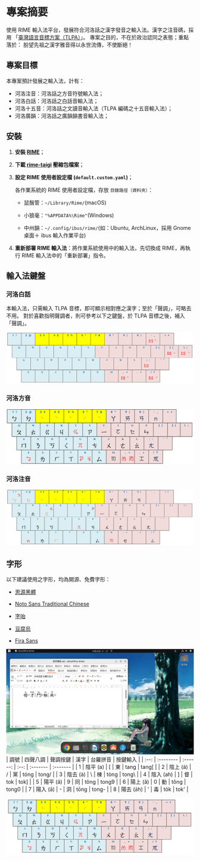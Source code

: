 # 專案摘要

使用 RIME 輸入法平台，發展符合河洛話之漢字發音之輸入法。漢字之注音碼，採用
「[臺灣語言音標方案（TLPA）](https://zh.wikipedia.org/zh-tw/%E8%87%BA%E7%81%A3%E8%AA%9E%E8%A8%80%E9%9F%B3%E6%A8%99%E6%96%B9%E6%A1%88)」。
專案之目的，不在於政治認同之表態；重點落於：
朌望先祖之漢字雅音得以永世流傳，不使斷絕！

## 專案目標

本專案預計發展之輸入法，計有：

- 河洛注音：河洛話之方音符號輸入法；
- 河洛白話：河洛話之白話音輸入法；
- 河洛十五音：河洛話之文讀音輸入法（TLPA 編碼之十五音輸入法）；
- 河洛廣韻：河洛話之廣韻韻書音輸入法；

## 安裝

1. **安裝 [RIME](http://rime.im)**；

2. **下載 [rime-taigi](https://github.com/AlanJui/rime-taigi/releases) 壓縮包檔案**；

3. **設定 RIME 使用者設定檔 (`default.custom.yaml`)**；

   各作業系統的 RIME 使用者設定檔，存放 `目錄路徑（資料夾）`：

   - 鼠鬚管：`~/Library/Rime/`(macOS)

   - 小狼毫：`"%APPDATA%\Rime"`(Windows)

   - 中州韻：`~/.config/ibus/rime/`(如：Ubuntu, ArchLinux，採用 Gnome 桌面＋ ibus 輸入作業平台)

4. **重新部署 RIME 輸入法**：將作業系統使用中的輸入法，先切換成 RIME，再執行 RIME
   輸入法中的「重新部署」指令。

## 輸入法鍵盤

### 河洛白話

本輸入法，只需輸入 TLPA 音標，即可顯示相對應之漢字；至於「聲調」，可略去不用。
對於喜歡指明聲調者，則可參考以下之鍵盤，於 TLPA 音標之後，補入「聲調」。

![聲調鍵盤](./docs/static/img/keymap_tlpa_peh_ue.png)

### 河洛方音

![方音符號鍵盤](./docs/static/img/keymap_tlpa_fong_im.png)

### 河洛注音

![注音符號鍵盤](./docs/static/img/keymap_tlpa_cu_im.png)

## 字形

以下建議使用之字形，均為開源、免費字形：

- [思源黑體](https://github.com/adobe-fonts/source-han-sans)

- [Noto Sans Traditional Chinese](https://fonts.google.com/noto/specimen/Noto+Sans+TC)

- [字咍](https://github.com/ButTaiwan/taigivs/releases)

- [豆腐烏](https://github.com/glll4678/tshiuthau)

- [Fira Sans](https://github.com/mozilla/Fira)

![操作畫面](./docs/static/img/rime-taigi.png)
| 調號 | 四聲八調 | 聲調按鍵 | 漢字 | 台羅拼音 | 按鍵輸入 |
| :--: | :-------- | :------: | :--: | :------- | :------- |
| 1 | 陰平 (a) | [ | 東 | tang | tang[ |
| 2 | 陰上 (á) | / | 黨 | tóng | tong/ |
| 3 | 陰去 (à) | \ | 棟 | tòng | tong\ |
| 4 | 陰入 (ah) | ] | 督 | tok | tok] |
| 5 | 陽平 (â) | 9 | 同 | tông | tong9 |
| 6 | 陽上 (ǎ) | 0 | 動 | tǒng | tong0 |
| 7 | 陽入 (ā) | - | 洞 | tōng | tong- |
| 8 | 陽去 (a̍h) | ' | 毒 | to̍k | tok' |

![注音符號鍵盤](./docs/static/img/keyboard.png)
